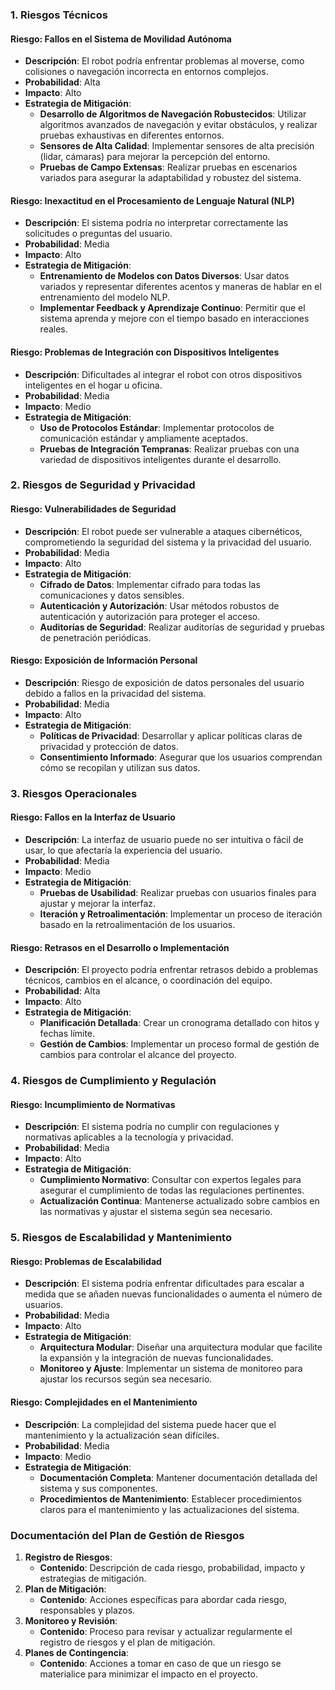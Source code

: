 ### **1. Riesgos Técnicos**

#### **Riesgo: Fallos en el Sistema de Movilidad Autónoma**

- **Descripción**: El robot podría enfrentar problemas al moverse, como colisiones o navegación incorrecta en entornos complejos.
- **Probabilidad**: Alta
- **Impacto**: Alto
- **Estrategia de Mitigación**:
  - **Desarrollo de Algoritmos de Navegación Robustecidos**: Utilizar algoritmos avanzados de navegación y evitar obstáculos, y realizar pruebas exhaustivas en diferentes entornos.
  - **Sensores de Alta Calidad**: Implementar sensores de alta precisión (lidar, cámaras) para mejorar la percepción del entorno.
  - **Pruebas de Campo Extensas**: Realizar pruebas en escenarios variados para asegurar la adaptabilidad y robustez del sistema.

#### **Riesgo: Inexactitud en el Procesamiento de Lenguaje Natural (NLP)**

- **Descripción**: El sistema podría no interpretar correctamente las solicitudes o preguntas del usuario.
- **Probabilidad**: Media
- **Impacto**: Alto
- **Estrategia de Mitigación**:
  - **Entrenamiento de Modelos con Datos Diversos**: Usar datos variados y representar diferentes acentos y maneras de hablar en el entrenamiento del modelo NLP.
  - **Implementar Feedback y Aprendizaje Continuo**: Permitir que el sistema aprenda y mejore con el tiempo basado en interacciones reales.

#### **Riesgo: Problemas de Integración con Dispositivos Inteligentes**

- **Descripción**: Dificultades al integrar el robot con otros dispositivos inteligentes en el hogar u oficina.
- **Probabilidad**: Media
- **Impacto**: Medio
- **Estrategia de Mitigación**:
  - **Uso de Protocolos Estándar**: Implementar protocolos de comunicación estándar y ampliamente aceptados.
  - **Pruebas de Integración Tempranas**: Realizar pruebas con una variedad de dispositivos inteligentes durante el desarrollo.

### **2. Riesgos de Seguridad y Privacidad**

#### **Riesgo: Vulnerabilidades de Seguridad**

- **Descripción**: El robot puede ser vulnerable a ataques cibernéticos, comprometiendo la seguridad del sistema y la privacidad del usuario.
- **Probabilidad**: Media
- **Impacto**: Alto
- **Estrategia de Mitigación**:
  - **Cifrado de Datos**: Implementar cifrado para todas las comunicaciones y datos sensibles.
  - **Autenticación y Autorización**: Usar métodos robustos de autenticación y autorización para proteger el acceso.
  - **Auditorías de Seguridad**: Realizar auditorías de seguridad y pruebas de penetración periódicas.

#### **Riesgo: Exposición de Información Personal**

- **Descripción**: Riesgo de exposición de datos personales del usuario debido a fallos en la privacidad del sistema.
- **Probabilidad**: Media
- **Impacto**: Alto
- **Estrategia de Mitigación**:
  - **Políticas de Privacidad**: Desarrollar y aplicar políticas claras de privacidad y protección de datos.
  - **Consentimiento Informado**: Asegurar que los usuarios comprendan cómo se recopilan y utilizan sus datos.

### **3. Riesgos Operacionales**

#### **Riesgo: Fallos en la Interfaz de Usuario**

- **Descripción**: La interfaz de usuario puede no ser intuitiva o fácil de usar, lo que afectaría la experiencia del usuario.
- **Probabilidad**: Media
- **Impacto**: Medio
- **Estrategia de Mitigación**:
  - **Pruebas de Usabilidad**: Realizar pruebas con usuarios finales para ajustar y mejorar la interfaz.
  - **Iteración y Retroalimentación**: Implementar un proceso de iteración basado en la retroalimentación de los usuarios.

#### **Riesgo: Retrasos en el Desarrollo o Implementación**

- **Descripción**: El proyecto podría enfrentar retrasos debido a problemas técnicos, cambios en el alcance, o coordinación del equipo.
- **Probabilidad**: Alta
- **Impacto**: Alto
- **Estrategia de Mitigación**:
  - **Planificación Detallada**: Crear un cronograma detallado con hitos y fechas límite.
  - **Gestión de Cambios**: Implementar un proceso formal de gestión de cambios para controlar el alcance del proyecto.

### **4. Riesgos de Cumplimiento y Regulación**

#### **Riesgo: Incumplimiento de Normativas**

- **Descripción**: El sistema podría no cumplir con regulaciones y normativas aplicables a la tecnología y privacidad.
- **Probabilidad**: Media
- **Impacto**: Alto
- **Estrategia de Mitigación**:
  - **Cumplimiento Normativo**: Consultar con expertos legales para asegurar el cumplimiento de todas las regulaciones pertinentes.
  - **Actualización Continua**: Mantenerse actualizado sobre cambios en las normativas y ajustar el sistema según sea necesario.

### **5. Riesgos de Escalabilidad y Mantenimiento**

#### **Riesgo: Problemas de Escalabilidad**

- **Descripción**: El sistema podría enfrentar dificultades para escalar a medida que se añaden nuevas funcionalidades o aumenta el número de usuarios.
- **Probabilidad**: Media
- **Impacto**: Alto
- **Estrategia de Mitigación**:
  - **Arquitectura Modular**: Diseñar una arquitectura modular que facilite la expansión y la integración de nuevas funcionalidades.
  - **Monitoreo y Ajuste**: Implementar un sistema de monitoreo para ajustar los recursos según sea necesario.

#### **Riesgo: Complejidades en el Mantenimiento**

- **Descripción**: La complejidad del sistema puede hacer que el mantenimiento y la actualización sean difíciles.
- **Probabilidad**: Media
- **Impacto**: Medio
- **Estrategia de Mitigación**:
  - **Documentación Completa**: Mantener documentación detallada del sistema y sus componentes.
  - **Procedimientos de Mantenimiento**: Establecer procedimientos claros para el mantenimiento y las actualizaciones del sistema.

### **Documentación del Plan de Gestión de Riesgos**

1. **Registro de Riesgos**:
   - **Contenido**: Descripción de cada riesgo, probabilidad, impacto y estrategias de mitigación.
2. **Plan de Mitigación**:
   - **Contenido**: Acciones específicas para abordar cada riesgo, responsables y plazos.
3. **Monitoreo y Revisión**:
   - **Contenido**: Proceso para revisar y actualizar regularmente el registro de riesgos y el plan de mitigación.
4. **Planes de Contingencia**:
   - **Contenido**: Acciones a tomar en caso de que un riesgo se materialice para minimizar el impacto en el proyecto.